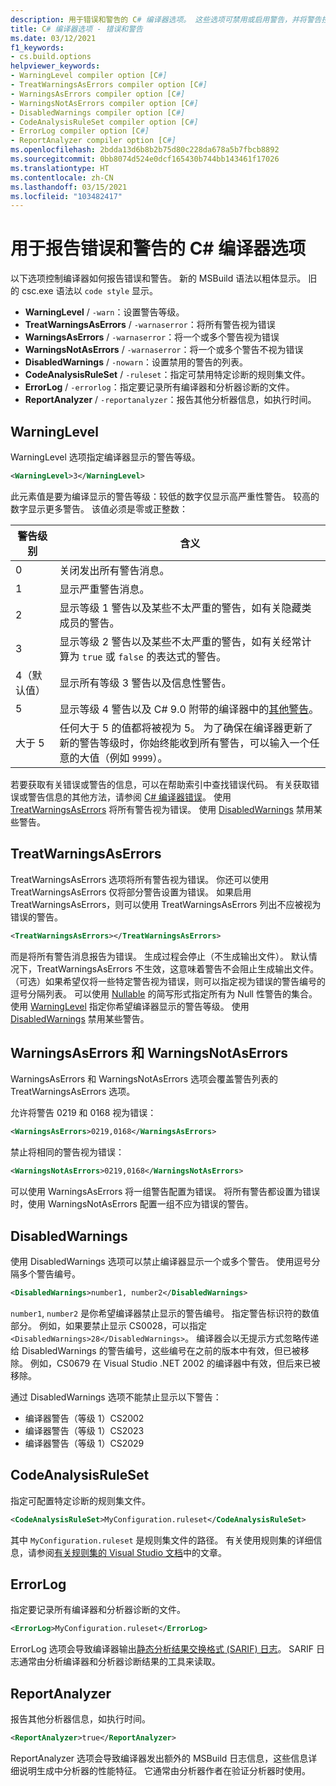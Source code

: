 ```yaml
---
description: 用于错误和警告的 C# 编译器选项。 这些选项可禁用或启用警告，并将警告控制为错误。
title: C# 编译器选项 - 错误和警告
ms.date: 03/12/2021
f1_keywords:
- cs.build.options
helpviewer_keywords:
- WarningLevel compiler option [C#]
- TreatWarningsAsErrors compiler option [C#]
- WarningsAsErrors compiler option [C#]
- WarningsNotAsErrors compiler option [C#]
- DisabledWarnings compiler option [C#]
- CodeAnalysisRuleSet compiler option [C#]
- ErrorLog compiler option [C#]
- ReportAnalyzer compiler option [C#]
ms.openlocfilehash: 2bdda13d6b8b2b75d80c228da678a5b7fbcb8892
ms.sourcegitcommit: 0bb8074d524e0dcf165430b744bb143461f17026
ms.translationtype: HT
ms.contentlocale: zh-CN
ms.lasthandoff: 03/15/2021
ms.locfileid: "103482417"
---
```

# <a name="c-compiler-options-to-report-errors-and-warnings"></a>用于报告错误和警告的 C# 编译器选项

以下选项控制编译器如何报告错误和警告。 新的 MSBuild 语法以粗体显示。 旧的 csc.exe 语法以 `code style` 显示。

- **WarningLevel** / `-warn`：设置警告等级。
- **TreatWarningsAsErrors** / `-warnaserror`：将所有警告视为错误
- **WarningsAsErrors** / `-warnaserror`：将一个或多个警告视为错误
- **WarningsNotAsErrors** / `-warnaserror`：将一个或多个警告不视为错误
- **DisabledWarnings** / `-nowarn`：设置禁用的警告的列表。
- **CodeAnalysisRuleSet** / `-ruleset`：指定可禁用特定诊断的规则集文件。
- **ErrorLog** / `-errorlog`：指定要记录所有编译器和分析器诊断的文件。
- **ReportAnalyzer** / `-reportanalyzer`：报告其他分析器信息，如执行时间。

## <a name="warninglevel"></a>WarningLevel

WarningLevel 选项指定编译器显示的警告等级。

```xml
<WarningLevel>3</WarningLevel>
```

此元素值是要为编译显示的警告等级：较低的数字仅显示高严重性警告。 较高的数字显示更多警告。 该值必须是零或正整数：

|警告级别|含义|
|-------------------|-------------|
|0|关闭发出所有警告消息。|
|1|显示严重警告消息。|  
|2|显示等级 1 警告以及某些不太严重的警告，如有关隐藏类成员的警告。|
|3|显示等级 2 警告以及某些不太严重的警告，如有关经常计算为 `true` 或 `false` 的表达式的警告。|
|4（默认值）|显示所有等级 3 警告以及信息性警告。|
|5|显示等级 4 警告以及 C# 9.0 附带的编译器中的[其他警告](https://github.com/dotnet/roslyn/blob/a6013f3213c902c0973b2d371c3007217d610533/docs/compilers/CSharp/Warnversion%20Warning%20Waves.md)。|
|大于 5|任何大于 5 的值都将被视为 5。 为了确保在编译器更新了新的警告等级时，你始终能收到所有警告，可以输入一个任意的大值（例如 `9999`）。

若要获取有关错误或警告的信息，可以在帮助索引中查找错误代码。 有关获取错误或警告信息的其他方法，请参阅 [C# 编译器错误](../compiler-messages/index.md)。 使用 [TreatWarningsAsErrors](#treatwarningsaserrors) 将所有警告视为错误。 使用 [DisabledWarnings](#disabledwarnings) 禁用某些警告。  

## <a name="treatwarningsaserrors"></a>TreatWarningsAsErrors

TreatWarningsAsErrors 选项将所有警告视为错误。 你还可以使用 TreatWarningsAsErrors 仅将部分警告设置为错误。 如果启用 TreatWarningsAsErrors，则可以使用 TreatWarningsAsErrors 列出不应被视为错误的警告。

```xml
<TreatWarningsAsErrors></TreatWarningsAsErrors>
```

而是将所有警告消息报告为错误。 生成过程会停止（不生成输出文件）。 默认情况下，TreatWarningsAsErrors 不生效，这意味着警告不会阻止生成输出文件。 （可选）如果希望仅将一些特定警告视为错误，则可以指定视为错误的警告编号的逗号分隔列表。 可以使用 [Nullable](language.md#nullable) 的简写形式指定所有为 Null 性警告的集合。 使用 [WarningLevel](#warninglevel) 指定你希望编译器显示的警告等级。 使用 [DisabledWarnings](#disabledwarnings) 禁用某些警告。

## <a name="warningsaserrors-and-warningsnotaserrors"></a>WarningsAsErrors 和 WarningsNotAsErrors

WarningsAsErrors 和 WarningsNotAsErrors 选项会覆盖警告列表的 TreatWarningsAsErrors 选项。

允许将警告 0219 和 0168 视为错误：

```xml
<WarningsAsErrors>0219,0168</WarningsAsErrors>
```

禁止将相同的警告视为错误：

```xml
<WarningsNotAsErrors>0219,0168</WarningsNotAsErrors>
```

可以使用 WarningsAsErrors 将一组警告配置为错误。 将所有警告都设置为错误时，使用 WarningsNotAsErrors 配置一组不应为错误的警告。

## <a name="disabledwarnings"></a>DisabledWarnings

使用 DisabledWarnings 选项可以禁止编译器显示一个或多个警告。 使用逗号分隔多个警告编号。

```xml
<DisabledWarnings>number1, number2</DisabledWarnings>
```

`number1`, `number2` 是你希望编译器禁止显示的警告编号。 指定警告标识符的数值部分。 例如，如果要禁止显示 CS0028，可以指定 `<DisabledWarnings>28</DisabledWarnings>`。 编译器会以无提示方式忽略传递给 DisabledWarnings 的警告编号，这些编号在之前的版本中有效，但已被移除。 例如，CS0679 在 Visual Studio .NET 2002 的编译器中有效，但后来已被移除。

 通过 DisabledWarnings 选项不能禁止显示以下警告：

- 编译器警告（等级 1）CS2002  
- 编译器警告（等级 1）CS2023
- 编译器警告（等级 1）CS2029

## <a name="codeanalysisruleset"></a>CodeAnalysisRuleSet

指定可配置特定诊断的规则集文件。

```xml
<CodeAnalysisRuleSet>MyConfiguration.ruleset</CodeAnalysisRuleSet>
```

其中 `MyConfiguration.ruleset` 是规则集文件的路径。 有关使用规则集的详细信息，请参阅[有关规则集的 Visual Studio 文档](/visualstudio/code-quality/using-rule-sets-to-group-code-analysis-rules)中的文章。

## <a name="errorlog"></a>ErrorLog

指定要记录所有编译器和分析器诊断的文件。

```xml
<ErrorLog>MyConfiguration.ruleset</ErrorLog>
```

ErrorLog 选项会导致编译器输出[静态分析结果交换格式 (SARIF) 日志](https://github.com/microsoft/sarif-tutorials/blob/main/docs/1-Introduction.md#:~:text=What%20is%20SARIF%3F,for%20use%20by%20simpler%20tools)。 SARIF 日志通常由分析编译器和分析器诊断结果的工具来读取。

## <a name="reportanalyzer"></a>ReportAnalyzer

报告其他分析器信息，如执行时间。

```xml
<ReportAnalyzer>true</ReportAnalyzer>
```

ReportAnalyzer 选项会导致编译器发出额外的 MSBuild 日志信息，这些信息详细说明生成中分析器的性能特征。 它通常由分析器作者在验证分析器时使用。

